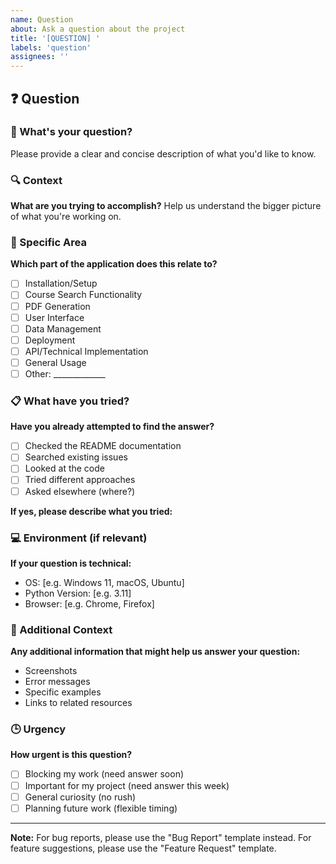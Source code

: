 ```yaml
---
name: Question
about: Ask a question about the project
title: '[QUESTION] '
labels: 'question'
assignees: ''
---
```


## ❓ Question

### 📝 What's your question?
Please provide a clear and concise description of what you'd like to know.

### 🔍 Context
**What are you trying to accomplish?**
Help us understand the bigger picture of what you're working on.

### 🎯 Specific Area
**Which part of the application does this relate to?**
- [ ] Installation/Setup
- [ ] Course Search Functionality
- [ ] PDF Generation
- [ ] User Interface
- [ ] Data Management
- [ ] Deployment
- [ ] API/Technical Implementation
- [ ] General Usage
- [ ] Other: _____________

### 📋 What have you tried?
**Have you already attempted to find the answer?**
- [ ] Checked the README documentation
- [ ] Searched existing issues
- [ ] Looked at the code
- [ ] Tried different approaches
- [ ] Asked elsewhere (where?)

**If yes, please describe what you tried:**

### 💻 Environment (if relevant)
**If your question is technical:**
- OS: [e.g. Windows 11, macOS, Ubuntu]
- Python Version: [e.g. 3.11]
- Browser: [e.g. Chrome, Firefox]

### 🎨 Additional Context
**Any additional information that might help us answer your question:**
- Screenshots
- Error messages
- Specific examples
- Links to related resources

### 🕒 Urgency
**How urgent is this question?**
- [ ] Blocking my work (need answer soon)
- [ ] Important for my project (need answer this week)
- [ ] General curiosity (no rush)
- [ ] Planning future work (flexible timing)

---

**Note:** For bug reports, please use the "Bug Report" template instead. For feature suggestions, please use the "Feature Request" template.
